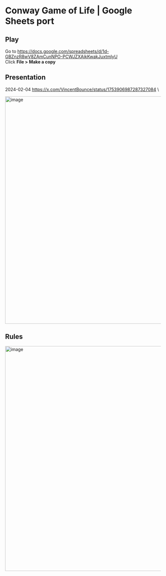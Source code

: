 # Conway Game of Life | Google Sheets port

## Play

Go to https://docs.google.com/spreadsheets/d/1d-GBZnzR8wV8ZAmCunNPO-PCWJZXAikKwakJuxtmlyU \
Click **File > Make a copy**

## Presentation

2024-02-04 https://x.com/VincentBounce/status/1753906987287327084 \

<img width="734" alt="image" src="https://github.com/user-attachments/assets/666b6767-42c4-435e-897a-96e884bd5202" />

## Rules

<img width="726" alt="image" src="https://github.com/user-attachments/assets/757f3fa1-f39e-45f3-86f3-220f7d847e98" />
